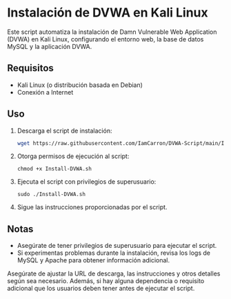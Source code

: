 # Instalación de DVWA en Kali Linux

Este script automatiza la instalación de Damn Vulnerable Web Application (DVWA) en Kali Linux, configurando el entorno web, la base de datos MySQL y la aplicación DVWA.

## Requisitos

- Kali Linux (o distribución basada en Debian)
- Conexión a Internet

## Uso

1. Descarga el script de instalación:

   ```bash
   wget https://raw.githubusercontent.com/IamCarron/DVWA-Script/main/Install-DVWA.sh
   ```

2. Otorga permisos de ejecución al script:

   ```
   chmod +x Install-DVWA.sh
   ```

3. Ejecuta el script con privilegios de superusuario:

   ```
   sudo ./Install-DVWA.sh
   ```

4. Sigue las instrucciones proporcionadas por el script.

## Notas

- Asegúrate de tener privilegios de superusuario para ejecutar el script.
- Si experimentas problemas durante la instalación, revisa los logs de MySQL y Apache para obtener información adicional.

Asegúrate de ajustar la URL de descarga, las instrucciones y otros detalles según sea necesario. Además, si hay alguna dependencia o requisito adicional que los usuarios deben tener antes de ejecutar el script.

